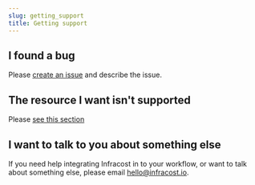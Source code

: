 ```yaml
---
slug: getting_support
title: Getting support
---
```


## I found a bug

Please [create an issue](https://github.com/aliscott/infracost/issues/new) and describe the issue.

## The resource I want isn't supported

Please [see this section](supported_resources#the-resource-i-want-isnt-supported)

## I want to talk to you about something else

If you need help integrating Infracost in to your workflow, or want to talk about something else, please email [hello@infracost.io](mailto:hello@infracost.io).
